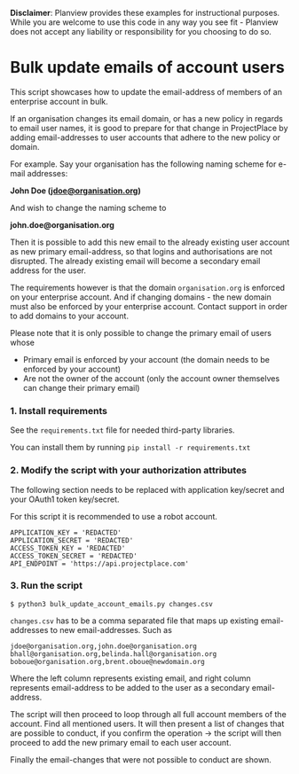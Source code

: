 **Disclaimer**: Planview provides these examples for instructional purposes. While you are welcome to use this
code in any way you see fit - Planview does not accept any liability or responsibility for you choosing to do so.

# Bulk update emails of account users

This script showcases how to update the email-address of members of an enterprise account in bulk.

If an organisation changes its email domain, or has a new policy in regards to email user names, it
is good to prepare for that change in ProjectPlace by adding email-addresses to user accounts that
adhere to the new policy or domain.

For example. Say your organisation has the following naming scheme for e-mail addresses:

__John Doe (jdoe@organisation.org)__

And wish to change the naming scheme to

__john.doe@organisation.org__

Then it is possible to add this new email to the already existing user account as new primary email-address, so that
logins and authorisations are not disrupted. The already existing email will become a secondary email address for the
user.

The requirements however is that the domain `organisation.org` is enforced on your enterprise account. And
if changing domains - the new domain must also be enforced by your enterprise account. Contact support in order
to add domains to your account.

Please note that it is only possible to change the primary email of users whose

* Primary email is enforced by your account (the domain needs to be enforced by your account)
* Are not the owner of the account (only the account owner themselves can change their primary email)


### 1. Install requirements

See the `requirements.txt` file for needed third-party libraries.

You can install them by running `pip install -r requirements.txt`

### 2. Modify the script with your authorization attributes

The following section needs to be replaced with application key/secret and your OAuth1 token key/secret.

For this script it is recommended to use a robot account.

```
APPLICATION_KEY = 'REDACTED'
APPLICATION_SECRET = 'REDACTED'
ACCESS_TOKEN_KEY = 'REDACTED'
ACCESS_TOKEN_SECRET = 'REDACTED'
API_ENDPOINT = 'https://api.projectplace.com'
```

### 3. Run the script

```
$ python3 bulk_update_account_emails.py changes.csv
```

`changes.csv` has to be a comma separated file that maps up existing email-addresses to new email-addresses. 
Such as

```
jdoe@organisation.org,john.doe@organisation.org
bhall@organisation.org,belinda.hall@organisation.org
boboue@organisation.org,brent.oboue@newdomain.org
```

Where the left column represents existing email, and right column represents email-address to be added to the user
as a secondary email-address.

The script will then proceed to loop through all full account members of the account. Find all mentioned users.
It will then present a list of changes that are possible to conduct, if you confirm the operation -> the script
will then proceed to add the new primary email to each user account.

Finally the email-changes that were not possible to conduct are shown.
